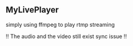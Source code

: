 ## MyLivePlayer

simply using ffmpeg to play rtmp streaming


!! The audio and the video still exist sync issue !!